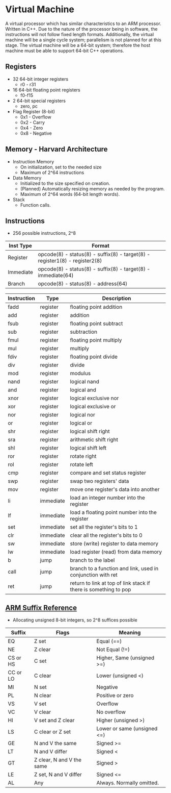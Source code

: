 # Virtual Machine
A virtual processor which has similar characteristics to an ARM processor. Written in C++. Due to the nature of the processor being in software, the instructions will not follow fixed length formats. Additionally, the virtual machine will be a single cycle system; parallelism is not planned for at this stage. The virtual machine will be a 64-bit system; therefore the host machine must be able to support 64-bit C++ operations.
## Registers
* 32 64-bit integer registers
  * r0 - r31
* 16 64-bit floating point registers
  * f0-f15
* 2 64-bit special registers
  * zero, pc
* Flag Register (8-bit)
  * 0x1 - Overflow
  * 0x2 - Carry
  * 0x4 - Zero
  * 0x8 - Negative
## Memory - Harvard Architecture
* Instruction Memory
  * On initialization, set to the needed size
  * Maximum of 2^64 instructions
* Data Memory
  * Initialized to the size specified on creation.
  * (Planned) Automatically resizing memory as needed by the program.
  * Maximum of 2^64 words (64-bit length words).
* Stack
  * Function calls.
## Instructions
* 256 possible instructions, 2^8

| Inst Type | Format |
|-----------|--------|
| Register | opcode(8) - status(8) - suffix(8) - target(8) - register1(8) - register2(8)
| Immediate | opcode(8) - status(8) - suffix(8) - target(8) - immediate(64)
| Branch | opcode(8) - status(8) - address(64)

| Instruction | Type | Description |
|-------------|------|-------------|
| fadd | register | floating point addition
| add | register | addition
| fsub | register | floating point subtract
| sub | register | subtraction
| fmul | register | floating point multiply
| mul | register | multiply
| fdiv | register | floating point divide
| div | register | divide
| mod | register | modulus
| nand | register | logical nand
| and | register | logical and
| xnor | register | logical exclusive nor
| xor | register | logical exclusive or
| nor | register | logical nor
| or | register | logical or
| shr | register | logical shift right
| sra | register | arithmetic shift right
| shl | register | logical shift left
| ror | register | rotate right
| rol | register | rotate left
| cmp | register | compare and set status register
| swp | register | swap two registers' data
| mov | register | move one register's data into another
| li | immediate | load an integer number into the register
| lf | immediate | load a floating point number into the register
| set | immediate | set all the register's bits to 1
| clr | immediate | clear all the register's bits to 0
| sw | immediate | store (write) register to data memory
| lw | immediate | load register (read) from data memory
| b | jump | branch to the label
| call | jump | branch to a function and link, used in conjunction with ret
| ret | jump | return to link at top of link stack if there is something to pop

## [ARM Suffix Reference](http://infocenter.arm.com/help/index.jsp?topic=/com.arm.doc.dui0473c/CEGBHJCJ.html)
* Allocating unsigned 8-bit integers, so 2^8 suffices possible

| Suffix | Flags | Meaning |
|--------|-------|---------|
| EQ | Z set | Equal (==)
| NE | Z clear | Not Equal (!=)
| CS or HS | C set | Higher, Same (unsigned >=)
| CC or LO | C clear | Lower (unsigned <)
| MI | N set | Negative
| PL | N clear | Positive or zero
| VS | V set | Overflow
| VC | V clear | No overflow
| HI | V set and Z clear | Higher (unsigned >)
| LS | C clear or Z set | Lower or same (unsigned <=)
| GE | N and V the same | Signed >=
| LT | N and V differ | Signed <
| GT | Z clear, N and V the same | Signed >
| LE | Z set, N and V differ | Signed <=
| AL | Any | Always. Normally omitted.
